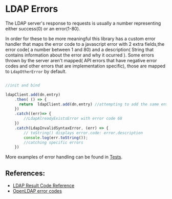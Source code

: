 # LDAP Errors 

The LDAP server's response to requests is usually a number representing either success(0) or an error(1-80).

In order for these to be more meaningful this library has a custom error handler that maps the error code to a javascript error with 2 extra fields,the error code( a number between 1 and 80) and a description( String that contains information about the error and why it ocurred ). Some errors  thrown by the server aren't mapped( API errors that have negative error codes and other errors that are implementation specific), those  are mapped to `LdapOtherError` by default.

```javascript

//init and bind

ldapClient.add(dn,entry)
    .then( () => {
      return  ldapClient.add(dn,entry) //attempting to add the same entry twice
    })
    .catch((err)=> {
        //LdapAlreadyExistsError with error code 68
    })
    .catch(LdapInvalidSyntaxError, (err) => {
        // toString() displays error.code: error.description
        console.log(err.toString());
        //catching specific errors
    })
```

More examples of error handling can be found in [Tests](../test).

## References:

* [LDAP Result Code Reference](https://www.ldap.com/ldap-result-code-reference)
* [OpenLDAP error codes](https://www.openldap.org/doc/admin24/appendix-ldap-result-codes.html)
